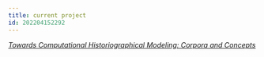 ```yaml
---
title: current project
id: 202204152292
---
```


[*Towards Computational Historiographical Modeling: Corpora and Concepts*](https://wp.unil.ch/eureka/towards-computational-historiographical-modeling-corpora-and-concepts/)
